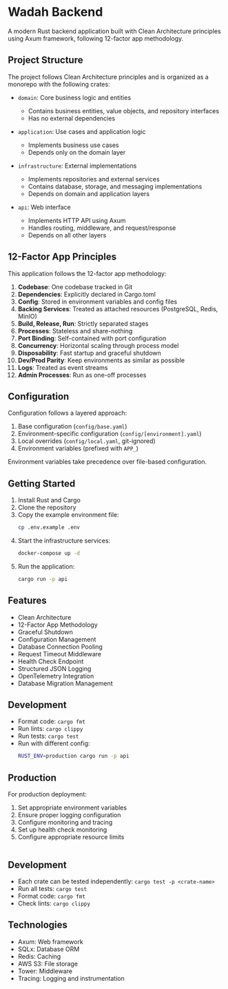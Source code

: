 # Wadah Backend

A modern Rust backend application built with Clean Architecture principles using Axum framework, following 12-factor app methodology.

## Project Structure

The project follows Clean Architecture principles and is organized as a monorepo with the following crates:

- `domain`: Core business logic and entities
  - Contains business entities, value objects, and repository interfaces
  - Has no external dependencies
  
- `application`: Use cases and application logic
  - Implements business use cases
  - Depends only on the domain layer
  
- `infrastructure`: External implementations
  - Implements repositories and external services
  - Contains database, storage, and messaging implementations
  - Depends on domain and application layers
  
- `api`: Web interface
  - Implements HTTP API using Axum
  - Handles routing, middleware, and request/response
  - Depends on all other layers

## 12-Factor App Principles

This application follows the 12-factor app methodology:

1. **Codebase**: One codebase tracked in Git
2. **Dependencies**: Explicitly declared in Cargo.toml
3. **Config**: Stored in environment variables and config files
4. **Backing Services**: Treated as attached resources (PostgreSQL, Redis, MinIO)
5. **Build, Release, Run**: Strictly separated stages
6. **Processes**: Stateless and share-nothing
7. **Port Binding**: Self-contained with port configuration
8. **Concurrency**: Horizontal scaling through process model
9. **Disposability**: Fast startup and graceful shutdown
10. **Dev/Prod Parity**: Keep environments as similar as possible
11. **Logs**: Treated as event streams
12. **Admin Processes**: Run as one-off processes

## Configuration

Configuration follows a layered approach:

1. Base configuration (`config/base.yaml`)
2. Environment-specific configuration (`config/[environment].yaml`)
3. Local overrides (`config/local.yaml`, git-ignored)
4. Environment variables (prefixed with `APP_`)

Environment variables take precedence over file-based configuration.

## Getting Started

1. Install Rust and Cargo
2. Clone the repository
3. Copy the example environment file:
   ```bash
   cp .env.example .env
   ```
4. Start the infrastructure services:
   ```bash
   docker-compose up -d
   ```
5. Run the application:
   ```bash
   cargo run -p api
   ```

## Features

- Clean Architecture
- 12-Factor App Methodology
- Graceful Shutdown
- Configuration Management
- Database Connection Pooling
- Request Timeout Middleware
- Health Check Endpoint
- Structured JSON Logging
- OpenTelemetry Integration
- Database Migration Management

## Development

- Format code: `cargo fmt`
- Run lints: `cargo clippy`
- Run tests: `cargo test`
- Run with different config:
  ```bash
  RUST_ENV=production cargo run -p api
  ```

## Production

For production deployment:

1. Set appropriate environment variables
2. Ensure proper logging configuration
3. Configure monitoring and tracing
4. Set up health check monitoring
5. Configure appropriate resource limits
   ```

## Development

- Each crate can be tested independently: `cargo test -p <crate-name>`
- Run all tests: `cargo test`
- Format code: `cargo fmt`
- Check lints: `cargo clippy`

## Technologies

- Axum: Web framework
- SQLx: Database ORM
- Redis: Caching
- AWS S3: File storage
- Tower: Middleware
- Tracing: Logging and instrumentation
